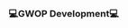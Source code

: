 ### 💻GWOP Development💻

<!--
**Linus0/Linus0** is a ✨ _special_ ✨ repository because its `README.md` (this file) appears on your GitHub profile.

Here are some ideas to get you started:

🔭 I’m currently working on Discord Bot Development
👯 I’m looking to collaborate on Discord Development
💬 Ask me about Development regarding Discord and Bot Development
🧞 How to reach me: https://discord.gg/TAZzp8RQPb
